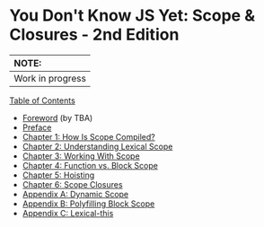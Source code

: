 # You Don't Know JS Yet: Scope & Closures - 2nd Edition

| NOTE: |
| :--- |
| Work in progress |

[Table of Contents](toc.md)

* [Foreword](foreword.md) (by TBA)
* [Preface](../preface.md)
* [Chapter 1: How Is Scope Compiled?](ch1.md)
* [Chapter 2: Understanding Lexical Scope](ch2.md)
* [Chapter 3: Working With Scope](ch3.md)
* [Chapter 4: Function vs. Block Scope](ch4.md)
* [Chapter 5: Hoisting](ch5.md)
* [Chapter 6: Scope Closures](ch6.md)
* [Appendix A: Dynamic Scope](apA.md)
* [Appendix B: Polyfilling Block Scope](apB.md)
* [Appendix C: Lexical-this](apC.md)
